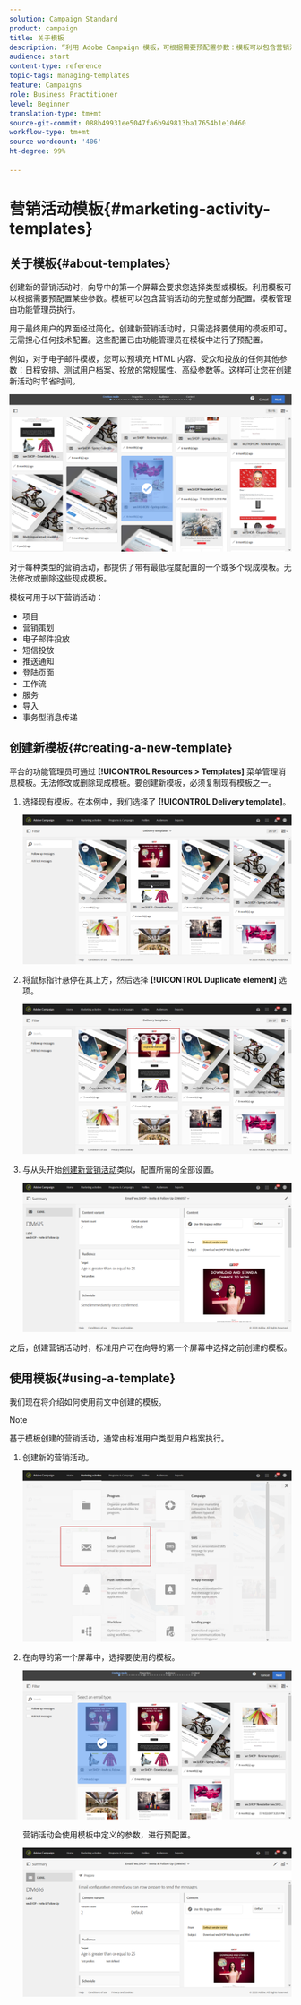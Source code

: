 ```yaml
---
solution: Campaign Standard
product: campaign
title: 关于模板
description: “利用 Adobe Campaign 模板，可根据需要预配置参数：模板可以包含营销活动的完整或部分配置，以简化非技术最终用户使用 Adobe Campaign 的操作。”
audience: start
content-type: reference
topic-tags: managing-templates
feature: Campaigns
role: Business Practitioner
level: Beginner
translation-type: tm+mt
source-git-commit: 088b49931ee5047fa6b949813ba17654b1e10d60
workflow-type: tm+mt
source-wordcount: '406'
ht-degree: 99%

---
```



# 营销活动模板{#marketing-activity-templates}

## 关于模板{#about-templates}

创建新的营销活动时，向导中的第一个屏幕会要求您选择类型或模板。利用模板可以根据需要预配置某些参数。模板可以包含营销活动的完整或部分配置。模板管理由功能管理员执行。

用于最终用户的界面经过简化。创建新营销活动时，只需选择要使用的模板即可。无需担心任何技术配置。这些配置已由功能管理员在模板中进行了预配置。

例如，对于电子邮件模板，您可以预填充 HTML 内容、受众和投放的任何其他参数：日程安排、测试用户档案、投放的常规属性、高级参数等。这样可让您在创建新活动时节省时间。

![](assets/template_1.png)

对于每种类型的营销活动，都提供了带有最低程度配置的一个或多个现成模板。无法修改或删除这些现成模板。

模板可用于以下营销活动：

* 项目
* 营销策划
* 电子邮件投放
* 短信投放
* 推送通知
* 登陆页面
* 工作流
* 服务
* 导入
* 事务型消息传递

## 创建新模板{#creating-a-new-template}

平台的功能管理员可通过 **[!UICONTROL Resources > Templates]** 菜单管理消息模板。无法修改或删除现成模板。要创建新模板，必须复制现有模板之一。

1. 选择现有模板。在本例中，我们选择了 **[!UICONTROL Delivery template]**。

   ![](assets/template_2.png)

1. 将鼠标指针悬停在其上方，然后选择 **[!UICONTROL Duplicate element]** 选项。

   ![](assets/template_3.png)

1. 与从头开始[创建新营销活动](../../start/using/marketing-activities.md#creating-a-marketing-activity)类似，配置所需的全部设置。

   ![](assets/template_4.png)

之后，创建营销活动时，标准用户可在向导的第一个屏幕中选择之前创建的模板。

## 使用模板{#using-a-template}

我们现在将介绍如何使用前文中创建的模板。

>[!NOTE]
>
>基于模板创建的营销活动，通常由标准用户类型用户档案执行。

1. 创建新的营销活动。

   ![](assets/template_5.png)

1. 在向导的第一个屏幕中，选择要使用的模板。

   ![](assets/template_6.png)

   营销活动会使用模板中定义的参数，进行预配置。

   ![](assets/template_7.png)
